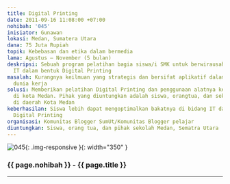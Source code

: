 ```yaml
---
title: Digital Printing
date: 2011-09-16 11:08:00 +07:00
nohibah: '045'
inisiator: Gunawan
lokasi: Medan, Sumatera Utara
dana: 75 Juta Rupiah
topik: Kebebasan dan etika dalam bermedia
lama: Agustus – November (5 bulan)
deskripsi: Sebuah program pelatihan bagia siswa/i SMK untuk berwirausaha di dunia
  IT dalam bentuk Digital Printing
masalah: Kurangnya keilmuan yang strategis dan bersifat aplikatif dalam menghadapi
  dunia kerja
solusi: Memberikan pelatihan Digital Printing dan penggunaan alatnya ke sekolah-sekolah
  di kota Medan. Pihak yang diuntungkan adalah siswa, orangtua, dan sekolah-sekolah
  di daerah Kota Medan
keberhasilan: Siswa lebih dapat mengoptimalkan bakatnya di bidang IT dalam menggeluti
  Digital Printing
organisasi: Komunitas Blogger SumUt/Komunitas Blogger pelajar
diuntungkan: Siswa, orang tua, dan pihak sekolah Medan, Sematra Utara
---
```


![045](/static/img/hibahcmb/045.png){: .img-responsive }{: width="350" }

### {{ page.nohibah }} - {{ page.title }}

---

